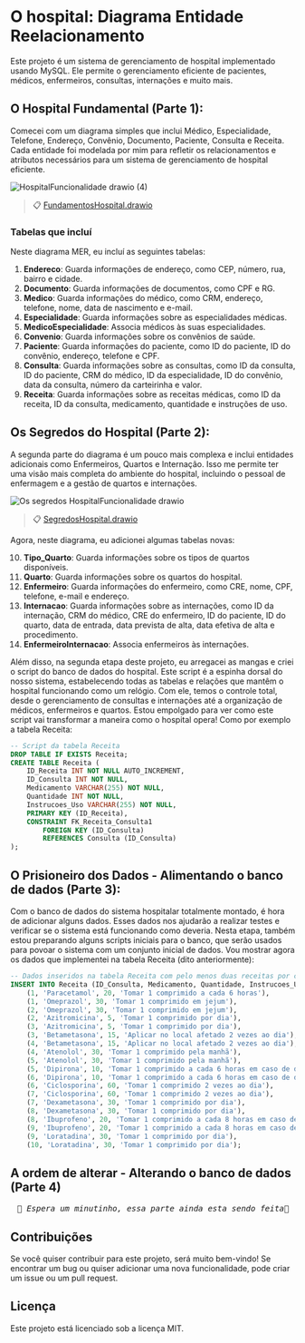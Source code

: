 # O hospital: Diagrama Entidade Reelacionamento 

Este projeto é um sistema de gerenciamento de hospital implementado usando MySQL. Ele permite o gerenciamento eficiente de pacientes, médicos, enfermeiros, consultas, internações e muito mais.

    
## O Hospital Fundamental (Parte 1):

Comecei com um diagrama simples que inclui Médico, Especialidade, Telefone, Endereço, Convênio, Documento, Paciente, Consulta e Receita. Cada entidade foi modelada por mim para refletir os relacionamentos e atributos necessários para um sistema de gerenciamento de hospital eficiente.

![HospitalFuncionalidade drawio (4)](https://github.com/GretzelKattia/Hospital_BancoDeDados/assets/146984390/879d5427-8db3-4253-863a-f23cf56d6631)

>   📋 [FundamentosHospital.drawio](https://github.com/GretzelKattia/Hospital_BancoDeDados/blob/main/Diagramas%20MER/MER_HospitalFundamental.png)

### Tabelas que incluí

Neste diagrama MER, eu incluí as seguintes tabelas:

1. **Endereco**: Guarda informações de endereço, como CEP, número, rua, bairro e cidade.
2. **Documento**: Guarda informações de documentos, como CPF e RG.
3. **Medico**: Guarda informações do médico, como CRM, endereço, telefone, nome, data de nascimento e e-mail.
4. **Especialidade**: Guarda informações sobre as especialidades médicas.
5. **MedicoEspecialidade**: Associa médicos às suas especialidades.
6. **Convenio**: Guarda informações sobre os convênios de saúde.
7. **Paciente**: Guarda informações do paciente, como ID do paciente, ID do convênio, endereço, telefone e CPF.
8. **Consulta**: Guarda informações sobre as consultas, como ID da consulta, ID do paciente, CRM do médico, ID da especialidade, ID do convênio, data da consulta, número da carteirinha e valor.
9. **Receita**: Guarda informações sobre as receitas médicas, como ID da receita, ID da consulta, medicamento, quantidade e instruções de uso.


## Os Segredos do Hospital (Parte 2):

A segunda parte do diagrama é um pouco mais complexa e inclui entidades adicionais como Enfermeiros, Quartos e Internação. Isso me permite ter uma visão mais completa do ambiente do hospital, incluindo o pessoal de enfermagem e a gestão de quartos e internações.

![Os segredos HospitalFuncionalidade drawio](https://github.com/GretzelKattia/Hospital_BancoDeDados/assets/146984390/ce8a8613-3d7a-4ce5-a2de-2f6545993cdf)

>   📋 [SegredosHospital.drawio](https://github.com/GretzelKattia/Hospital_BancoDeDados/blob/main/Diagramas%20MER/MER_SegredosHospital.png)

Agora, neste diagrama, eu adicionei algumas tabelas novas:

10. **Tipo_Quarto**: Guarda informações sobre os tipos de quartos disponíveis.
11. **Quarto**: Guarda informações sobre os quartos do hospital.
12. **Enfermeiro**: Guarda informações do enfermeiro, como CRE, nome, CPF, telefone, e-mail e endereço.
13. **Internacao**: Guarda informações sobre as internações, como ID da internação, CRM do médico, CRE do enfermeiro, ID do paciente, ID do quarto, data de entrada, data prevista de alta, data efetiva de alta e procedimento.
14. **EnfermeiroInternacao**: Associa enfermeiros às internações.

Além disso, na segunda etapa deste projeto, eu arregacei as mangas e criei o script do banco de dados do hospital. Este script é a espinha dorsal do nosso sistema, estabelecendo todas as tabelas e relações que mantêm o hospital funcionando como um relógio. Com ele, temos o controle total, desde o gerenciamento de consultas e internações até a organização de médicos, enfermeiros e quartos. Estou empolgado para ver como este script vai transformar a maneira como o hospital opera! Como por exemplo a tabela Receita:

```sql
-- Script da tabela Receita
DROP TABLE IF EXISTS Receita;
CREATE TABLE Receita (
    ID_Receita INT NOT NULL AUTO_INCREMENT,
    ID_Consulta INT NOT NULL,
    Medicamento VARCHAR(255) NOT NULL,
    Quantidade INT NOT NULL,
    Instrucoes_Uso VARCHAR(255) NOT NULL,
    PRIMARY KEY (ID_Receita),
    CONSTRAINT FK_Receita_Consulta1
        FOREIGN KEY (ID_Consulta)
        REFERENCES Consulta (ID_Consulta)
);
```


## O Prisioneiro dos Dados - Alimentando o banco de dados (Parte 3):


Com o banco de dados do sistema hospitalar totalmente montado, é hora de adicionar alguns dados. Esses dados nos ajudarão a realizar testes e verificar se o sistema está funcionando como deveria. Nesta etapa, também estou preparando alguns scripts iniciais para o banco, que serão usados para povoar o sistema com um conjunto inicial de dados. Vou mostrar agora os dados que implementei na tabela Receita (dito anteriormente):

```sql 
-- Dados inseridos na tabela Receita com pelo menos duas receitas por consulta
INSERT INTO Receita (ID_Consulta, Medicamento, Quantidade, Instrucoes_Uso) VALUES
    (1, 'Paracetamol', 20, 'Tomar 1 comprimido a cada 6 horas'),
    (1, 'Omeprazol', 30, 'Tomar 1 comprimido em jejum'), 
    (2, 'Omeprazol', 30, 'Tomar 1 comprimido em jejum'),
    (2, 'Azitromicina', 5, 'Tomar 1 comprimido por dia'), 
    (3, 'Azitromicina', 5, 'Tomar 1 comprimido por dia'),
    (3, 'Betametasona', 15, 'Aplicar no local afetado 2 vezes ao dia'), 
    (4, 'Betametasona', 15, 'Aplicar no local afetado 2 vezes ao dia'),
    (4, 'Atenolol', 30, 'Tomar 1 comprimido pela manhã'), 
    (5, 'Atenolol', 30, 'Tomar 1 comprimido pela manhã'),
    (5, 'Dipirona', 10, 'Tomar 1 comprimido a cada 6 horas em caso de dor'),
    (6, 'Dipirona', 10, 'Tomar 1 comprimido a cada 6 horas em caso de dor'),
    (6, 'Ciclosporina', 60, 'Tomar 1 comprimido 2 vezes ao dia'), 
    (7, 'Ciclosporina', 60, 'Tomar 1 comprimido 2 vezes ao dia'),
    (7, 'Dexametasona', 30, 'Tomar 1 comprimido por dia'), 
    (8, 'Dexametasona', 30, 'Tomar 1 comprimido por dia'),
    (8, 'Ibuprofeno', 20, 'Tomar 1 comprimido a cada 8 horas em caso de dor'), 
    (9, 'Ibuprofeno', 20, 'Tomar 1 comprimido a cada 8 horas em caso de dor'),
    (9, 'Loratadina', 30, 'Tomar 1 comprimido por dia'), 
    (10, 'Loratadina', 30, 'Tomar 1 comprimido por dia');
```

## A ordem de alterar - Alterando o banco de dados (Parte 4)

<div align="center">
  <pre><i>🚧 Espera um minutinho, essa parte ainda esta sendo feita🚧</i></pre>
</div>

## Contribuições

Se você quiser contribuir para este projeto, será muito bem-vindo! Se encontrar um bug ou quiser adicionar uma nova funcionalidade, pode criar um issue ou um pull request.

## Licença

Este projeto está licenciado sob a licença MIT.
